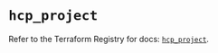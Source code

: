 # `hcp_project`

Refer to the Terraform Registry for docs: [`hcp_project`](https://registry.terraform.io/providers/hashicorp/hcp/0.99.0/docs/resources/project).
